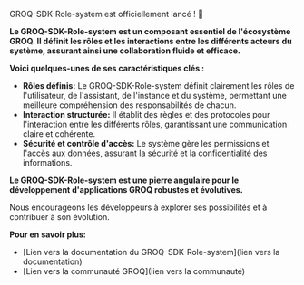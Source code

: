 GROQ-SDK-Role-system est officiellement lancé ! 🎉

**Le GROQ-SDK-Role-system est un composant essentiel de l'écosystème GROQ. Il définit les rôles et les interactions entre les différents acteurs du système, assurant ainsi une collaboration fluide et efficace.**

**Voici quelques-unes de ses caractéristiques clés :**

* **Rôles définis:** Le GROQ-SDK-Role-system définit clairement les rôles de l'utilisateur, de l'assistant, de l'instance et du système, permettant une meilleure compréhension des responsabilités de chacun.
* **Interaction structurée:**  Il établit des règles et des protocoles pour l'interaction entre les différents rôles, garantissant une communication claire et cohérente.
* **Sécurité et contrôle d'accès:** Le système gère les permissions et l'accès aux données, assurant la sécurité et la confidentialité des informations.

**Le GROQ-SDK-Role-system est une pierre angulaire pour le développement d'applications GROQ robustes et évolutives.** 

Nous encourageons les développeurs à explorer ses possibilités et à contribuer à son évolution.

**Pour en savoir plus:**

* [Lien vers la documentation du GROQ-SDK-Role-system](lien vers la documentation)
* [Lien vers la communauté GROQ](lien vers la communauté)



